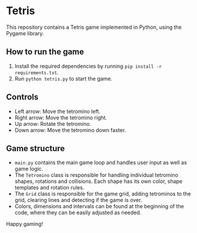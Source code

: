 # Tetris

This repository contains a Tetris game implemented in Python, using the Pygame library.

## How to run the game
1. Install the required dependencies by running `pip install -r requirements.txt`.
2. Run `python tetris.py` to start the game.

## Controls
- Left arrow: Move the tetromino left.
- Right arrow: Move the tetromino right.
- Up arrow: Rotate the tetromino.
- Down arrow: Move the tetromino down faster.

## Game structure
- `main.py` contains the main game loop and handles user input as well as game logic.
- The `Tetromino` class is responsible for handling individual tetromino shapes, rotations and collisions. Each shape has its own color, shape templates and rotation rules.
- The `Grid` class is responsible for the game grid, adding tetrominos to the grid, clearing lines and detecting if the game is over.
- Colors, dimensions and intervals can be found at the beginning of the code, where they can be easily adjusted as needed.

Happy gaming!
